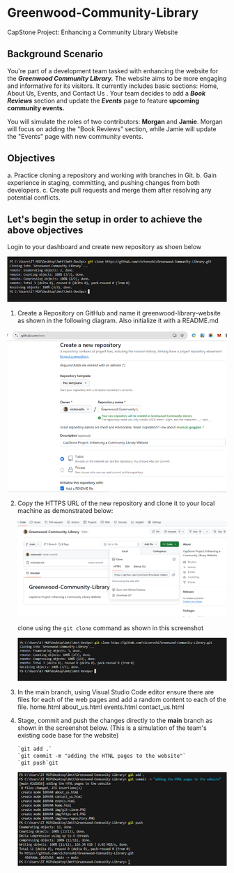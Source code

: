 # Greenwood-Community-Library
CapStone Project: Enhancing a Community Library Website

## Background Scenario
You're part of a development team tasked with enhancing the website for the ***Greenwood Community Library.***
The website aims to be more engaging and informative for its visitors. It currently includes basic sections: Home, About Us, Events, and Contact Us . Your team decides to add a ***Book Reviews***  section and update the ***Events*** page to feature **upcoming community events.**

You will simulate the roles of two contributors: **Morgan** and **Jamie**. Morgan will focus on adding the "Book Reviews"  section, while Jamie will update the "Events"  page with new community events.

## Objectives
a.  Practice cloning a repository and working with branches in Git.
b.  Gain experience in staging, committing, and pushing changes from both developers.
c.  Create pull requests and merge them after resolving any potential conflicts.

## Let's begin the setup in order to achieve the above objectives
Login to your dashboard and create new repository as shoen below

![Git Upstream](img/git-clone.PNG)

1.  Create a Repository on GitHub and name it greenwood-library-website as shown in the following diagram. Also initialize it with a README.md 

![Git Upstream](img/new-repository.PNG)

2.  Copy the HTTPS URL of the new repository and clone it to your local machine as demonstrated below:

    ![Git Upstream](img/https-url.PNG)

    clone using the `git clone` command as shown in this screenshot

    ![Git Upstream](img/git-clone.PNG)

3.  In the main branch, using Visual Studio Code editor ensure there are files for each of the web pages and add a random content to each of the file.
            home.html
            about_us.html
            events.html
            contact_us.html

4.  Stage, commit and push the changes directly to the **main**  branch as shown in the screenshot below. (This is a simulation of the team's existing code base for the website)

        `git add .`
        `git commit -m "adding the HTNL pages to the website"`
        `git push`git 


    ![Git Upstream](img/git-add-and-commit.PNG)